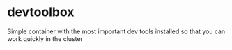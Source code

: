 # devtoolbox
Simple container with the most important dev tools installed so that you can work quickly in the cluster
